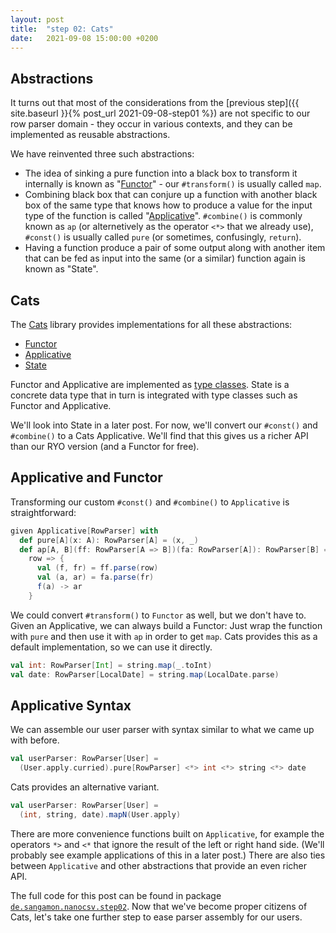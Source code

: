 ```yaml
---
layout: post
title:  "step 02: Cats"
date:   2021-09-08 15:00:00 +0200
---
```


## Abstractions

It turns out that most of the considerations from the [previous step]({{ site.baseurl }}{% post_url 2021-09-08-step01 %}) are not specific to our row parser domain - they occur in various contexts, and they can be implemented as reusable abstractions.

We have reinvented three such abstractions:

- The idea of sinking a pure function into a black box to transform it internally is known as "[Functor](https://en.wikipedia.org/wiki/Functor_(functional_programming))" - our `#transform()` is usually called `map`.
- Combining black box that can conjure up a function with another black box of the same type that knows how to produce a value for the input type of the function is called "[Applicative](https://en.wikipedia.org/wiki/Applicative_functor)". `#combine()` is commonly known as `ap` (or alternetively as the operator `<*>` that we already use), `#const()` is usually called `pure` (or sometimes, confusingly, `return`).
- Having a function produce a pair of some output along with another item that can be fed as input into the same (or a similar) function again is known as "State".

## Cats

The [Cats](https://typelevel.org/cats/) library provides implementations for all these abstractions:

- [Functor](https://typelevel.org/cats/typeclasses/functor.html)
- [Applicative](https://typelevel.org/cats/typeclasses/applicative.html)
- [State](https://typelevel.org/cats/datatypes/state.html)

Functor and Applicative are implemented as [type classes](https://docs.scala-lang.org/scala3/book/types-type-classes.html). State is a concrete data type that in turn is integrated with type classes such as Functor and Applicative.

We'll look into State in a later post. For now, we'll convert our `#const()` and `#combine()` to a Cats Applicative. We'll find that this gives us a richer API than our RYO version (and a Functor for free).

## Applicative and Functor

Transforming our custom `#const()` and `#combine()` to `Applicative` is straightforward:

```scala
given Applicative[RowParser] with
  def pure[A](x: A): RowParser[A] = (x, _)
  def ap[A, B](ff: RowParser[A => B])(fa: RowParser[A]): RowParser[B] =
    row => {
      val (f, fr) = ff.parse(row)
      val (a, ar) = fa.parse(fr)
      f(a) -> ar
    }
```

We could convert `#transform()` to `Functor` as well, but we don't have to. Given an Applicative, we can always build a Functor: Just wrap the function with `pure` and then use it with `ap` in order to get `map`. Cats provides this as a default implementation, so we can use it directly.

```scala
val int: RowParser[Int] = string.map(_.toInt)
val date: RowParser[LocalDate] = string.map(LocalDate.parse)
```

## Applicative Syntax

We can assemble our user parser with syntax similar to what we came up with before.

```scala
val userParser: RowParser[User] =
  (User.apply.curried).pure[RowParser] <*> int <*> string <*> date
```

Cats provides an alternative variant.

```scala
val userParser: RowParser[User] =
  (int, string, date).mapN(User.apply)
```

There are more convenience functions built on `Applicative`, for example the operators `*>` and `<*` that ignore the result of the left or right hand side. (We'll probably see example applications of this in a later post.) There are also ties between `Applicative` and other abstractions that provide an even richer API.

The full code for this post can be found in package [`de.sangamon.nanocsv.step02`](https://github.com/sangamon/nanocsv/tree/main/src/main/scala/de/sangamon/nanocsv/step02). Now that we've become proper citizens of Cats, let's take one further step to ease parser assembly for our users.
